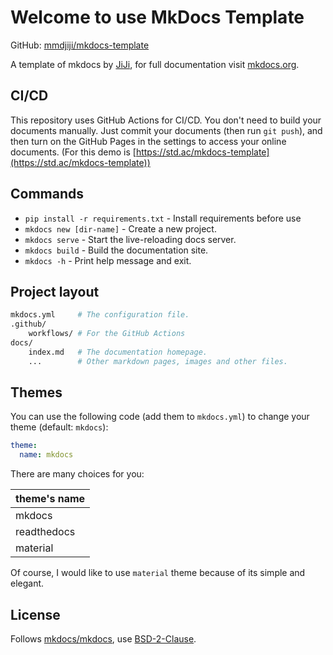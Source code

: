 # Welcome to use MkDocs Template

GitHub: [mmdjiji/mkdocs-template](https://github.com/mmdjiji/mkdocs-template)

A template of mkdocs by [JiJi](https://mmdjiji.com), for full documentation visit [mkdocs.org](https://www.mkdocs.org).

## CI/CD
This repository uses GitHub Actions for CI/CD. You don't need to build your documents manually. Just commit your documents (then run `git push`), and then turn on the GitHub Pages in the settings to access your online documents. (For this demo is [https://std.ac/mkdocs-template](https://std.ac/mkdocs-template))

## Commands

* `pip install -r requirements.txt` - Install requirements before use
* `mkdocs new [dir-name]` - Create a new project.
* `mkdocs serve` - Start the live-reloading docs server.
* `mkdocs build` - Build the documentation site.
* `mkdocs -h` - Print help message and exit.

## Project layout
```bash
mkdocs.yml     # The configuration file.
.github/
    workflows/ # For the GitHub Actions
docs/
    index.md   # The documentation homepage.
    ...        # Other markdown pages, images and other files.
```

## Themes
You can use the following code (add them to `mkdocs.yml`) to change your theme (default: `mkdocs`):
```yaml
theme:
  name: mkdocs
```

There are many choices for you:

|theme's name|
|-|
|mkdocs|
|readthedocs|
|material|

Of course, I would like to use `material` theme because of its simple and elegant.

## License
Follows [mkdocs/mkdocs](https://github.com/mkdocs/mkdocs), use [BSD-2-Clause](LICENSE).
